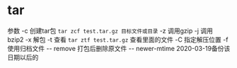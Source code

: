 # tar

参数 -c 创建tar包 `tar zcf test.tar.gz 目标文件或目录` -z 调用gzip -j 调用 bzip2 -x 解包 -t 查看 `tar ztf test.tar.gz` 查看里面的文件 -C 指定解压位置 -f 使用归档文件 -- remove 打包后删除原文件 -- newer-mtime 2020-03-19备份该日期以后的

